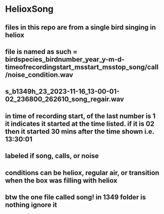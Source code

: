 # HelioxSong

## files in this repo are from a single bird singing in heliox 
## file is named as such = birdspecies_birdnumber_year_y-m-d-timeofrecordingstart_msstart_msstop_song/call/noise_condition.wav
## s_b1349h_23_2023-11-16_13-00-01-02_236800_262610_song_regair.wav
## in time of recording start, of the last number is 1 it indicates it started at the time listed. if it is 02 then it started 30 mins after the time shown i.e. 13:30:01
## labeled if song, calls, or noise 
## conditions can be heliox, regular air, or transition when the box was filling with heliox 

## btw the one file called song! in 1349 folder is nothing ignore it 
